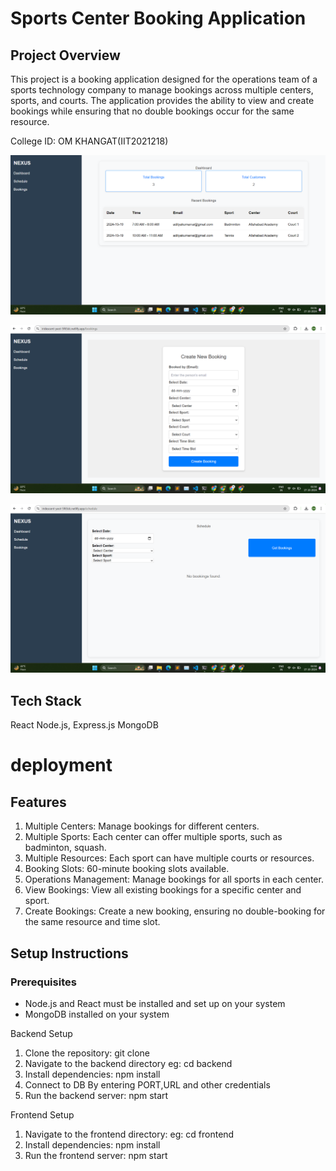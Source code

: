 # Sports Center Booking Application

## Project Overview
This project is a booking application designed for the operations team of a sports technology company to manage bookings across multiple centers, sports, and courts. The application provides the ability to view and create bookings while ensuring that no double bookings occur for the same resource.

College ID: OM KHANGAT(IIT2021218)

![](https://github.com/om072/Nexus/blob/main/images_src/Dashboard.png)

![](https://github.com/om072/Nexus/blob/main/images_src/booking.png)

![](https://github.com/om072/Nexus/blob/main/images_src/schedule.png)


## Tech Stack
 React
 Node.js, Express.js
 MongoDB
 # deployment 

## Features

1. Multiple Centers: Manage bookings for different centers.
2. Multiple Sports: Each center can offer multiple sports, such as badminton, squash.
3. Multiple Resources: Each sport can have multiple courts or resources.
4. Booking Slots: 60-minute booking slots available.
5. Operations Management: Manage bookings for all sports in each center.
6. View Bookings: View all existing bookings for a specific center and sport.
7. Create Bookings: Create a new booking, ensuring no double-booking for the same resource and time slot.

## Setup Instructions

### Prerequisites
- Node.js and React must be installed and set up on your system
- MongoDB installed on your system

Backend Setup
1. Clone the repository:
   git clone 
2. Navigate to the backend directory
   eg: cd backend 
3. Install dependencies:
   npm install
4. Connect to DB
   By entering PORT,URL and other credentials
5. Run the backend server:
   npm start


Frontend Setup
1. Navigate to the frontend directory:
   eg: cd frontend
2. Install dependencies:
   npm install
3. Run the frontend server:
   npm start




